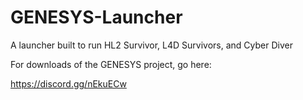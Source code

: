 # GENESYS-Launcher
A launcher built to run HL2 Survivor, L4D Survivors, and Cyber Diver

For downloads of the GENESYS project, go here:

https://discord.gg/nEkuECw
